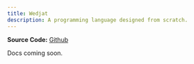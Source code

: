 ```yaml
---
title: Wedjat
description: A programming language designed from scratch.
---
```


**Source Code:** [Github](https://github.com/mizosu97/wedjat)

Docs coming soon.
